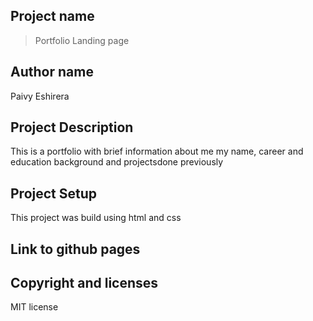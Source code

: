 ## Project name
> Portfolio Landing page
## Author name
Paivy Eshirera
## Project Description
This is a portfolio with brief information about me my name, career and education background and projectsdone previously
## Project Setup
This project was build using html and css
## Link to github pages


## Copyright and licenses
MIT license
